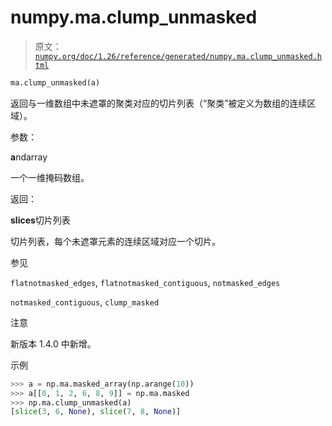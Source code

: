 # numpy.ma.clump_unmasked

> 原文：[`numpy.org/doc/1.26/reference/generated/numpy.ma.clump_unmasked.html`](https://numpy.org/doc/1.26/reference/generated/numpy.ma.clump_unmasked.html)

```py
ma.clump_unmasked(a)
```

返回与一维数组中未遮罩的聚类对应的切片列表（“聚类”被定义为数组的连续区域）。

参数：

**a**ndarray

一个一维掩码数组。

返回：

**slices**切片列表

切片列表，每个未遮罩元素的连续区域对应一个切片。

参见

`flatnotmasked_edges`, `flatnotmasked_contiguous`, `notmasked_edges`

`notmasked_contiguous`, `clump_masked`

注意

新版本 1.4.0 中新增。

示例

```py
>>> a = np.ma.masked_array(np.arange(10))
>>> a[[0, 1, 2, 6, 8, 9]] = np.ma.masked
>>> np.ma.clump_unmasked(a)
[slice(3, 6, None), slice(7, 8, None)] 
```
